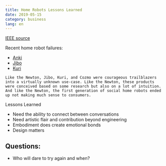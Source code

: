 ```yaml
---
title: Home Robots Lessons Learned
date: 2019-05-15
category: business
lang: en
---
```

[IEEE source](https://spectrum.ieee.org/automaton/robotics/home-robots/anki-jibo-and-kuri-what-we-can-learn-from-social-robotics-failures)

Recent home robot failures:
* [Anki](https://spectrum.ieee.org/automaton/robotics/home-robots/consumer-robotics-company-anki-abruptly-shuts-down)
* [Jibo](https://spectrum.ieee.org/automaton/robotics/home-robots/jibo-is-probably-totally-dead-now)
* [Kuri](https://spectrum.ieee.org/automaton/robotics/home-robots/mayfield-robotics-cancels-kuri-social-home-robot)

```
Like the Newton, Jibo, Kuri, and Cozmo were courageous trailblazers into a virtually unknown use-case. Like the Newton, these products were conceived based on some research but also on a lot of intuition. And like the Newton, the first generation of social home robots ended up not making much sense to consumers.
```
Lessons Learned
* Need the ability to connect between conversations 
* Need artistic flair and contribution beyond engineering
* Embodiment does create emotional bonds
* Design matters

## Questions:
* Who will dare to try again and when?
